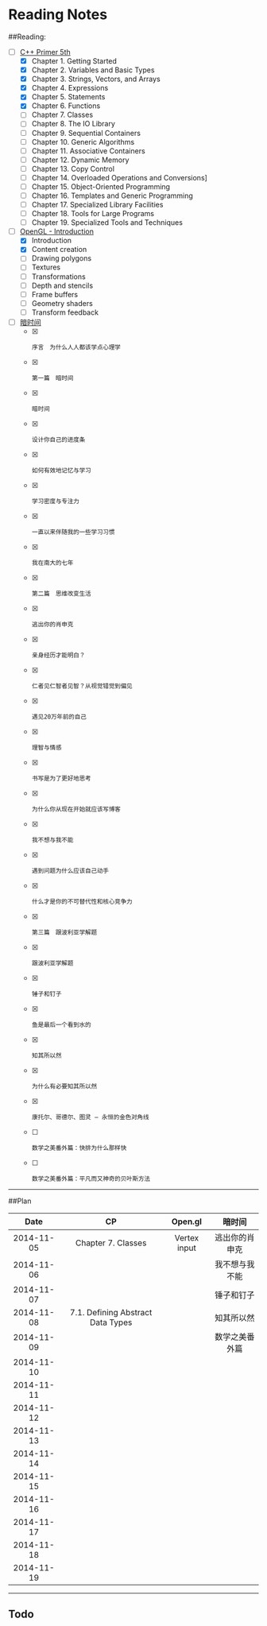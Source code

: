 Reading Notes
===========

##Reading:
- [ ] [C++ Primer 5th](http://book.douban.com/subject/24089577/)
  - [x] Chapter 1. Getting Started
  - [x] Chapter 2. Variables and Basic Types
  - [x] Chapter 3. Strings, Vectors, and Arrays
  - [x] Chapter 4. Expressions
  - [x] Chapter 5. Statements
  - [x] Chapter 6. Functions
  - [ ] Chapter 7. Classes
  - [ ] Chapter 8. The IO Library
  - [ ] Chapter 9. Sequential Containers
  - [ ] Chapter 10. Generic Algorithms
  - [ ] Chapter 11. Associative Containers
  - [ ] Chapter 12. Dynamic Memory
  - [ ] Chapter 13. Copy Control
  - [ ] Chapter 14. Overloaded Operations and Conversions]
  - [ ] Chapter 15. Object-Oriented Programming
  - [ ] Chapter 16. Templates and Generic Programming
  - [ ] Chapter 17. Specialized Library Facilities
  - [ ] Chapter 18. Tools for Large Programs
  - [ ] Chapter 19. Specialized Tools and Techniques
- [ ] [OpenGL - Introduction](https://open.gl)
  - [x] Introduction
  - [x] Content creation
  - [ ] Drawing polygons
  - [ ] Textures
  - [ ] Transformations
  - [ ] Depth and stencils
  - [ ] Frame buffers
  - [ ] Geometry shaders
  - [ ] Transform feedback
- [ ] [暗时间](http://book.douban.com/subject/6709809/)
  - [x] 	序言　为什么人人都该学点心理学
  - [x] 	第一篇　暗时间
  - [x] 	暗时间
  - [x] 	设计你自己的进度条
  - [x] 	如何有效地记忆与学习
  - [x] 	学习密度与专注力
  - [x] 	一直以来伴随我的一些学习习惯
  - [x] 	我在南大的七年
  - [x] 	第二篇　思维改变生活
  - [x] 	逃出你的肖申克
  - [x] 	亲身经历才能明白？
  - [x] 	仁者见仁智者见智？从视觉错觉到偏见
  - [x] 	遇见20万年前的自己
  - [x] 	理智与情感
  - [x] 	书写是为了更好地思考
  - [x] 	为什么你从现在开始就应该写博客
  - [x] 	我不想与我不能
  - [x] 	遇到问题为什么应该自己动手
  - [x] 	什么才是你的不可替代性和核心竞争力
  - [x] 	第三篇　跟波利亚学解题
  - [x] 	跟波利亚学解题
  - [x] 	锤子和钉子
  - [x] 	鱼是最后一个看到水的
  - [x] 	知其所以然
  - [x] 	为什么有必要知其所以然
  - [x] 	康托尔、哥德尔、图灵 — 永恒的金色对角线
  - [ ] 	数学之美番外篇：快排为什么那样快
  - [ ] 	数学之美番外篇：平凡而又神奇的贝叶斯方法

----------

##Plan

| Date | CP | Open.gl | 暗时间 |
|:----:|:--:|:-------:|:------:|
|	2014-11-05	| Chapter 7. Classes | Vertex input | 逃出你的肖申克 |
|	2014-11-06	| | | 我不想与我不能 |
|	2014-11-07	| | | 锤子和钉子 |
|	2014-11-08	| 7.1. Defining Abstract Data Types | | 知其所以然 |
|	2014-11-09	| | |数学之美番外篇|
|	2014-11-10	| | | |
|	2014-11-11	| | | |
|	2014-11-12	| | | |
|	2014-11-13	|
|	2014-11-14	|
|	2014-11-15	|
|	2014-11-16	|
|	2014-11-17	|
|	2014-11-18	|
|	2014-11-19	|

------

## Todo
